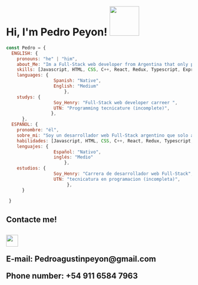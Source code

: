 <h1> Hi, I'm Pedro Peyon! <img src="https://i.kym-cdn.com/photos/images/original/001/884/344/99c.gif" width="80"/></h1>


```javascript
const Pedro = {
  ENGLISH: {
    pronouns: "he" | "him",
    about_Me: "Im a Full-Stack web developer from Argentina that only points one way: UP! ",
    skills: [Javascript, HTML, CSS, C++, React, Redux, Typescript, Express, Node, Styled-Components, PostgreSQL, Sequelize],
    languages: {
                  Spanish: "Native",
                  English: "Medium"
                      },
    studys: {
                  Soy_Henry: "Full-Stack web developer carreer ",
                  UTN: "Programming tecnicature (incomplete)", 
                 },
      },
  ESPAÑOL: {
    pronombre: "él",
    sobre_mi: "Soy un desarrollador web Full-Stack argentino que solo apunta en una direccion: Arriba!",
    habilidades: [Javascript, HTML, CSS, C++, React, Redux, Typescript, Express, Node, Styled-Components, PostgreSQL, Sequelize],
    lenguajes: {
                  Español: "Nativo",
                  inglés: "Medio"
                      },
    estudios: {
                  Soy_Henry: "Carrera de desarrollador web Full-Stack",
                  UTN: "tecnicatura en programacion (incompleta)", 
                       },
      } 
  
 }
```
<h2>Contacte me! <h2>
  <a href = 'https://www.linkedin.com/in/pedro-peyon/'> <img width = '32px' align= 'center' src="https://raw.githubusercontent.com/rahulbanerjee26/githubAboutMeGenerator/main/icons/linked-in-alt.svg"/></a>
<br/> <p>E-mail: Pedroagustinpeyon@gmail.com <p> <p>Phone number: +54 911 6584 7963<p>

<!--!
**Aguxteen/Aguxteen** is a ✨ _special_ ✨ repository because its `README.md` (this file) appears on your GitHub profile.
-->
